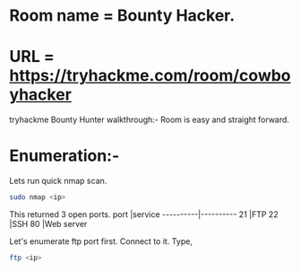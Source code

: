 # Room name = Bounty Hacker.
# URL = https://tryhackme.com/room/cowboyhacker

tryhackme Bounty Hunter walkthrough:- Room is easy and straight forward.

# Enumeration:-

Lets run quick nmap scan.
```bash
sudo nmap <ip>
```
This returned 3 open ports.
port      |service
----------|----------
21        |FTP
22        |SSH
80        |Web server

Let's enumerate ftp port first.
Connect to it. Type,
```bash
ftp <ip>
```

